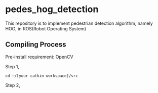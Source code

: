 # pedes_hog_detection

This repository is to implement pedestrian detection algorithm, namely HOG, in ROS(Robot Operating System)

## Compiling Process
Pre-install requirement: OpenCV

Step 1, 
```
cd ~/[your catkin workspace]/src
```

Step 2, 
